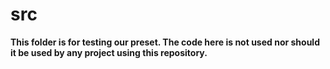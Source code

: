 src
===

**This folder is for testing our preset. The code here is not used nor should it be
used by any project using this repository.**
